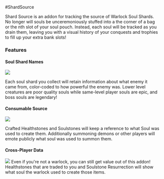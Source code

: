 #ShardSource

Shard Source is an addon for tracking the source of Warlock Soul Shards. No longer will souls be unceremoniously stuffed into a the corner of a bag or the nth slot of your soul pouch. Instead, each soul will be tracked as you drain them, leaving you with a visual history of your conquests and trophies to fill up your extra bank slots!

### Features

#### Soul Shard Names
![](https://i.imgur.com/gRUvWG4.png)

Each soul shard you collect will retain information about what enemy it came from, color-coded to how powerful the enemy was. Lower level creatures are poor quality souls while same-level player souls are epic, and boss souls are legendary!

#### Consumable Source
![](https://i.imgur.com/IMWxMqF.png)

Crafted Healthstones and Soulstones will keep a reference to what Soul was used to create them. Additionally summoning demons or other players will emote publicly what soul was used to summon them.

#### Cross-Player Data
![](https://i.imgur.com/gwkndM1.png)
Even if you're not a warlock, you can still get value out of this addon! Healthstones that are traded to you and Soulstone Resurrection will show what soul the warlock used to create those items.
